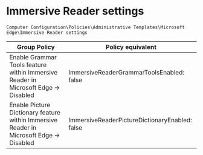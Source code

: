 # Immersive Reader settings

`Computer Configuration\Policies\Administrative Templates\Microsoft Edge\Immersive Reader settings`

| Group Policy                    | Policy equivalent         |
|---------------------------------|---------------------------|
| Enable Grammar Tools feature within Immersive Reader in Microsoft Edge -> Disabled | ImmersiveReaderGrammarToolsEnabled: false  |
| Enable Picture Dictionary feature within Immersive Reader in Microsoft Edge -> Disabled | ImmersiveReaderPictureDictionaryEnabled: false |